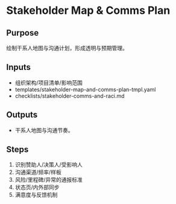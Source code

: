 # Stakeholder Map & Comms Plan

## Purpose

绘制干系人地图与沟通计划，形成透明与预期管理。

## Inputs

- 组织架构/项目清单/影响范围
- templates/stakeholder-map-and-comms-plan-tmpl.yaml
- checklists/stakeholder-comms-and-raci.md

## Outputs

- 干系人地图与沟通节奏。

## Steps

1. 识别赞助人/决策人/受影响人
2. 沟通渠道/频率/样板
3. 风险/里程碑/异常的通报标准
4. 状态页/内外部同步
5. 满意度与反馈机制
